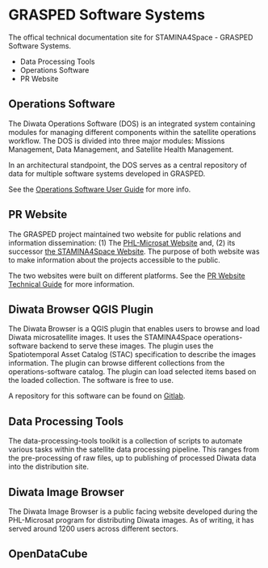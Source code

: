 # GRASPED Software Systems

The offical technical documentation site for STAMINA4Space - GRASPED Software Systems.

* Data Processing Tools
* Operations Software
* PR Website

## Operations Software
The Diwata Operations Software (DOS) is an integrated system containing modules for
managing different components within the satellite operations workflow. The DOS is divided into
three major modules: Missions Management, Data Management, and Satellite Health
Management.

In an architectural standpoint, the DOS serves as a central repository of data for multiple software systems developed in GRASPED.

See the [Operations Software User Guide](/user/operations_software) for more info.

## PR Website
The GRASPED project maintained two website for public relations and information dissemination: (1) The [PHL-Microsat Website](https://phl-microsat.upd.edu.ph) and, (2) its successor [the STAMINA4Space Website](https://stamina4space.upd.edu.ph). The purpose of both website was to make information about the projects accessible to the public.

The two websites were built on different platforms. See the [PR Website Technical Guide](#) for more information.


## Diwata Browser QGIS Plugin
The Diwata Browser is a QGIS plugin that enables users to browse and load Diwata microsatellite images. It uses the STAMINA4Space operations-software backend to serve these images. The plugin uses the Spatiotemporal Asset Catalog (STAC) specification to describe the images information. The plugin can browse different collections from the operations-software catalog. The plugin can load selected items based on the loaded collection. The software is free to use.

A repository for this software can be found on [Gitlab](https://gitlab.com/cnpante/diwata-browser).


## Data Processing Tools

The data-processing-tools toolkit is a collection of scripts to automate various tasks within the satellite data processing pipeline. This ranges from the pre-processing of raw files, up to publishing of processed Diwata data into the distribution site.


## Diwata Image Browser
The Diwata Image Browser is a public facing website developed during the PHL-Microsat program for distributing Diwata images. As of writing, it has served around 1200 users across different sectors.

## OpenDataCube
